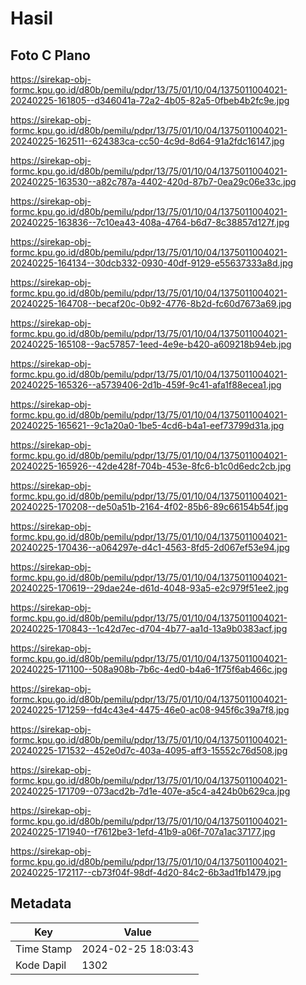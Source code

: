 # Hasil

## Foto C Plano

https://sirekap-obj-formc.kpu.go.id/d80b/pemilu/pdpr/13/75/01/10/04/1375011004021-20240225-161805--d346041a-72a2-4b05-82a5-0fbeb4b2fc9e.jpg

https://sirekap-obj-formc.kpu.go.id/d80b/pemilu/pdpr/13/75/01/10/04/1375011004021-20240225-162511--624383ca-cc50-4c9d-8d64-91a2fdc16147.jpg

https://sirekap-obj-formc.kpu.go.id/d80b/pemilu/pdpr/13/75/01/10/04/1375011004021-20240225-163530--a82c787a-4402-420d-87b7-0ea29c06e33c.jpg

https://sirekap-obj-formc.kpu.go.id/d80b/pemilu/pdpr/13/75/01/10/04/1375011004021-20240225-163836--7c10ea43-408a-4764-b6d7-8c38857d127f.jpg

https://sirekap-obj-formc.kpu.go.id/d80b/pemilu/pdpr/13/75/01/10/04/1375011004021-20240225-164134--30dcb332-0930-40df-9129-e55637333a8d.jpg

https://sirekap-obj-formc.kpu.go.id/d80b/pemilu/pdpr/13/75/01/10/04/1375011004021-20240225-164708--becaf20c-0b92-4776-8b2d-fc60d7673a69.jpg

https://sirekap-obj-formc.kpu.go.id/d80b/pemilu/pdpr/13/75/01/10/04/1375011004021-20240225-165108--9ac57857-1eed-4e9e-b420-a609218b94eb.jpg

https://sirekap-obj-formc.kpu.go.id/d80b/pemilu/pdpr/13/75/01/10/04/1375011004021-20240225-165326--a5739406-2d1b-459f-9c41-afa1f88ecea1.jpg

https://sirekap-obj-formc.kpu.go.id/d80b/pemilu/pdpr/13/75/01/10/04/1375011004021-20240225-165621--9c1a20a0-1be5-4cd6-b4a1-eef73799d31a.jpg

https://sirekap-obj-formc.kpu.go.id/d80b/pemilu/pdpr/13/75/01/10/04/1375011004021-20240225-165926--42de428f-704b-453e-8fc6-b1c0d6edc2cb.jpg

https://sirekap-obj-formc.kpu.go.id/d80b/pemilu/pdpr/13/75/01/10/04/1375011004021-20240225-170208--de50a51b-2164-4f02-85b6-89c66154b54f.jpg

https://sirekap-obj-formc.kpu.go.id/d80b/pemilu/pdpr/13/75/01/10/04/1375011004021-20240225-170436--a064297e-d4c1-4563-8fd5-2d067ef53e94.jpg

https://sirekap-obj-formc.kpu.go.id/d80b/pemilu/pdpr/13/75/01/10/04/1375011004021-20240225-170619--29dae24e-d61d-4048-93a5-e2c979f51ee2.jpg

https://sirekap-obj-formc.kpu.go.id/d80b/pemilu/pdpr/13/75/01/10/04/1375011004021-20240225-170843--1c42d7ec-d704-4b77-aa1d-13a9b0383acf.jpg

https://sirekap-obj-formc.kpu.go.id/d80b/pemilu/pdpr/13/75/01/10/04/1375011004021-20240225-171100--508a908b-7b6c-4ed0-b4a6-1f75f6ab466c.jpg

https://sirekap-obj-formc.kpu.go.id/d80b/pemilu/pdpr/13/75/01/10/04/1375011004021-20240225-171259--fd4c43e4-4475-46e0-ac08-945f6c39a7f8.jpg

https://sirekap-obj-formc.kpu.go.id/d80b/pemilu/pdpr/13/75/01/10/04/1375011004021-20240225-171532--452e0d7c-403a-4095-aff3-15552c76d508.jpg

https://sirekap-obj-formc.kpu.go.id/d80b/pemilu/pdpr/13/75/01/10/04/1375011004021-20240225-171709--073acd2b-7d1e-407e-a5c4-a424b0b629ca.jpg

https://sirekap-obj-formc.kpu.go.id/d80b/pemilu/pdpr/13/75/01/10/04/1375011004021-20240225-171940--f7612be3-1efd-41b9-a06f-707a1ac37177.jpg

https://sirekap-obj-formc.kpu.go.id/d80b/pemilu/pdpr/13/75/01/10/04/1375011004021-20240225-172117--cb73f04f-98df-4d20-84c2-6b3ad1fb1479.jpg


## Metadata

| Key        | Value               |
| ---------- | ------------------- |
| Time Stamp | 2024-02-25 18:03:43 |
| Kode Dapil | 1302                |



